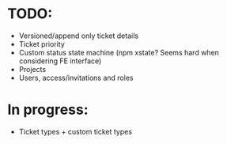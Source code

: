 # TODO: 
 - Versioned/append only ticket details
 - Ticket priority
 - Custom status state machine (npm xstate? Seems hard when considering FE interface)
 - Projects
 - Users, access/invitations and roles

# In progress:
 - Ticket types + custom ticket types
